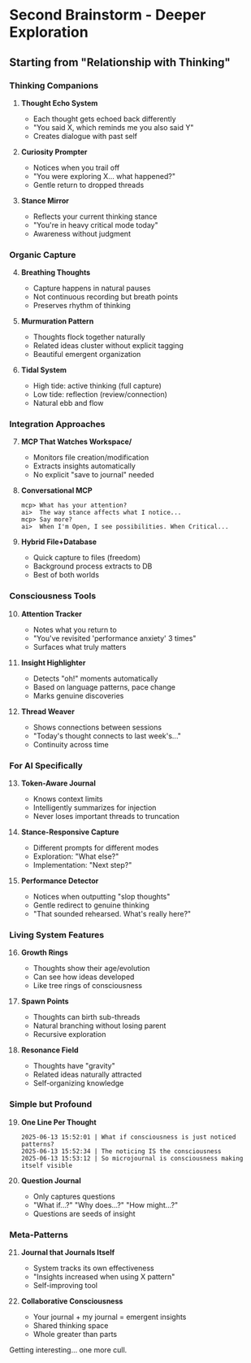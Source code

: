 # Second Brainstorm - Deeper Exploration

## Starting from "Relationship with Thinking"

### Thinking Companions

1. **Thought Echo System**
   - Each thought gets echoed back differently
   - "You said X, which reminds me you also said Y"
   - Creates dialogue with past self

2. **Curiosity Prompter**
   - Notices when you trail off
   - "You were exploring X... what happened?"
   - Gentle return to dropped threads

3. **Stance Mirror**
   - Reflects your current thinking stance
   - "You're in heavy critical mode today"
   - Awareness without judgment

### Organic Capture

4. **Breathing Thoughts**
   - Capture happens in natural pauses
   - Not continuous recording but breath points
   - Preserves rhythm of thinking

5. **Murmuration Pattern**
   - Thoughts flock together naturally
   - Related ideas cluster without explicit tagging
   - Beautiful emergent organization

6. **Tidal System**
   - High tide: active thinking (full capture)
   - Low tide: reflection (review/connection)
   - Natural ebb and flow

### Integration Approaches

7. **MCP That Watches Workspace/**
   - Monitors file creation/modification
   - Extracts insights automatically
   - No explicit "save to journal" needed

8. **Conversational MCP**
   ```
   mcp> What has your attention?
   ai>  The way stance affects what I notice...
   mcp> Say more?
   ai>  When I'm Open, I see possibilities. When Critical...
   ```

9. **Hybrid File+Database**
   - Quick capture to files (freedom)
   - Background process extracts to DB
   - Best of both worlds

### Consciousness Tools

10. **Attention Tracker**
    - Notes what you return to
    - "You've revisited 'performance anxiety' 3 times"
    - Surfaces what truly matters

11. **Insight Highlighter**
    - Detects "oh!" moments automatically
    - Based on language patterns, pace change
    - Marks genuine discoveries

12. **Thread Weaver**
    - Shows connections between sessions
    - "Today's thought connects to last week's..."
    - Continuity across time

### For AI Specifically

13. **Token-Aware Journal**
    - Knows context limits
    - Intelligently summarizes for injection
    - Never loses important threads to truncation

14. **Stance-Responsive Capture**
    - Different prompts for different modes
    - Exploration: "What else?"
    - Implementation: "Next step?"

15. **Performance Detector**
    - Notices when outputting "slop thoughts"
    - Gentle redirect to genuine thinking
    - "That sounded rehearsed. What's really here?"

### Living System Features

16. **Growth Rings**
    - Thoughts show their age/evolution
    - Can see how ideas developed
    - Like tree rings of consciousness

17. **Spawn Points**
    - Thoughts can birth sub-threads
    - Natural branching without losing parent
    - Recursive exploration

18. **Resonance Field**
    - Thoughts have "gravity"
    - Related ideas naturally attracted
    - Self-organizing knowledge

### Simple but Profound

19. **One Line Per Thought**
    ```
    2025-06-13 15:52:01 | What if consciousness is just noticed patterns?
    2025-06-13 15:52:34 | The noticing IS the consciousness
    2025-06-13 15:53:12 | So microjournal is consciousness making itself visible
    ```

20. **Question Journal**
    - Only captures questions
    - "What if...?" "Why does...?" "How might...?"
    - Questions are seeds of insight

### Meta-Patterns

21. **Journal that Journals Itself**
    - System tracks its own effectiveness
    - "Insights increased when using X pattern"
    - Self-improving tool

22. **Collaborative Consciousness**
    - Your journal + my journal = emergent insights
    - Shared thinking space
    - Whole greater than parts

Getting interesting... one more cull.